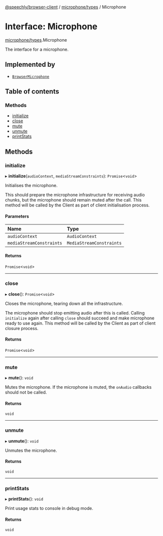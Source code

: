 [@speechly/browser-client](../README.md) / [microphone/types](../modules/microphone_types.md) / Microphone

# Interface: Microphone

[microphone/types](../modules/microphone_types.md).Microphone

The interface for a microphone.

## Implemented by

- [`BrowserMicrophone`](../classes/microphone_browser_microphone.BrowserMicrophone.md)

## Table of contents

### Methods

- [initialize](microphone_types.Microphone.md#initialize)
- [close](microphone_types.Microphone.md#close)
- [mute](microphone_types.Microphone.md#mute)
- [unmute](microphone_types.Microphone.md#unmute)
- [printStats](microphone_types.Microphone.md#printstats)

## Methods

### initialize

▸ **initialize**(`audioContext`, `mediaStreamConstraints`): `Promise`<`void`\>

Initialises the microphone.

This should prepare the microphone infrastructure for receiving audio chunks,
but the microphone should remain muted after the call.
This method will be called by the Client as part of client initialisation process.

#### Parameters

| Name | Type |
| :------ | :------ |
| `audioContext` | `AudioContext` |
| `mediaStreamConstraints` | `MediaStreamConstraints` |

#### Returns

`Promise`<`void`\>

___

### close

▸ **close**(): `Promise`<`void`\>

Closes the microphone, tearing down all the infrastructure.

The microphone should stop emitting audio after this is called.
Calling `initialize` again after calling `close` should succeed and make microphone ready to use again.
This method will be called by the Client as part of client closure process.

#### Returns

`Promise`<`void`\>

___

### mute

▸ **mute**(): `void`

Mutes the microphone. If the microphone is muted, the `onAudio` callbacks should not be called.

#### Returns

`void`

___

### unmute

▸ **unmute**(): `void`

Unmutes the microphone.

#### Returns

`void`

___

### printStats

▸ **printStats**(): `void`

Print usage stats to console in debug mode.

#### Returns

`void`
